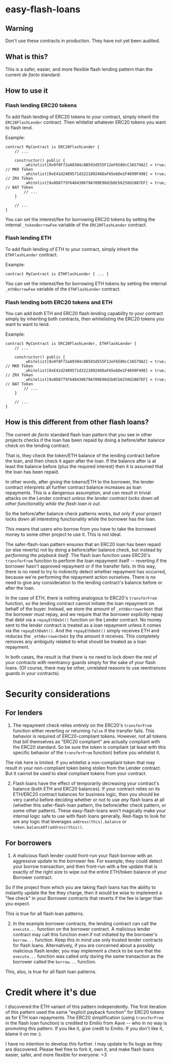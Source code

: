 # easy-flash-loans

## Warning

Don't use these contracts in production. They have not yet been audited.

## What is this?

This is a safer, easier, and more flexible flash lending pattern than the current _de facto_ standard.

## How to use it

### Flash lending ERC20 tokens

To add flash lending of ERC20 tokens to your contract, simply inherit the `ERC20FlashLender` contract. Then whitelist whatever ERC20 tokens you want to flash lend.

Example:

```
contract MyContract is ERC20FlashLender {
    // ...
    
    constructor() public {
        _whitelist[0x9f8F72aA9304c8B593d555F12eF6589cC3A579A2] = true; // MKR Token
        _whitelist[0xE41d2489571d322189246DaFA5ebDe1F4699F498] = true; // ZRX Token
        _whitelist[0x0D8775F648430679A709E98d2b0Cb6250d2887EF] = true; // BAT Token
        // ...
    }
    
    // ...
}
```

You can set the interest/fee for borrowing ERC20 tokens by setting the internal `_tokenBorrowFee` variable of the `ERC20FlashLender` contract.

### Flash lending ETH

To add flash lending of ETH to your contract, simply inherit the `ETHFlashLender` contract.

Example:

```
contract MyContract is ETHFlashLender { ... }
```


You can set the interest/fee for borrowing ETH tokens by setting the internal `_ethBorrowFee` variable of the `ETHFlashLender` contract.

### Flash lending both ERC20 tokens and ETH

You can add _both_ ETH and ERC20 flash lending capability to your contract simply by inheriting both contracts, then whitelisting the ERC20 tokens you want to want to lend.

Example:

```
contract MyContract is ERC20FlashLender, ETHFlashLender {
    // ...
    
    constructor() public {
        _whitelist[0x9f8F72aA9304c8B593d555F12eF6589cC3A579A2] = true; // MKR Token
        _whitelist[0xE41d2489571d322189246DaFA5ebDe1F4699F498] = true; // ZRX Token
        _whitelist[0x0D8775F648430679A709E98d2b0Cb6250d2887EF] = true; // BAT Token
        // ...
    }
    
    // ...
}
```


## How is this different from other flash loans?

The current _de facto_  standard flash loan pattern that you see in other projects checks if the loan has been repaid by doing a before/after balance check on the lending contract.

That is, they check the token/ETH balance of the lending contract before the loan, and then check it again after the loan. If the balance after is at least the balance before (plus the required interest) then it is assumed that the loan has been repaid.

In other words, after giving the tokens/ETH to the borrower, the lender contract interprets all further contract balance increases as loan repayments. This is a dangerous assumption, and can result in trivial attacks on the Lender contract _unless the lender contract locks down all other functionality while the flash loan is out_.

So the before/after balance check patterns works, but only if your project locks down all interesting functionality while the borrower has the loan.

This means that users who borrow from you have to take the borrowed money to some other project to use it. This is not ideal.

The safer-flash-loan pattern ensures that an ERC20 loan has been repaid (or else reverts) not by doing a before/after balance check, but instead by _performing the payback itself_. The flash loan function uses ERC20's `transferFrom` function to perform the loan repayment itself -- reverting if the borrower hasn't approved repayment or if the transfer fails. In this way, there is no need to try to indirectly detect whether repayment has occurred, because we're performing the repayment action ourselves. There is no need to give any consideration to the lending contract's balance before or after the loan.

In the case of ETH, there is nothing analogous to ERC20's `transferFrom` function, so the lending contract cannot initiate the loan repayment on behalf of the buyer. Instead, we store the amount of `_ethBorrowerDebt` that the borrower must repay, and we require that the borrower _explicitly_ repay that debt via a `repayEthDebt()` function on the Lender contract. No money sent to the lender contract is treated as a loan repayment unless it comes via the `repayEthDebt()`. And the `repayEthDebt()` simply receives ETH and reduces the `_ethBorrowerDebt` by the amount it receives. This completely removes any ambiguity related to what should be treated as a loan repayment.

In both cases, the result is that there is no need to lock down the rest of your contracts with reentrancy guards simply for the sake of your flash loans. (Of course, there may be other, unrelated reasons to use reentrances guards in your contracts).

# Security considerations

## For lenders

1. The repayment check relies _entirely_ on the ERC20's `transferFrom` function either reverting or returning `false` if the transfer fails. This behavior is required of ERC20-compliant tokens. However, not all tokens that bill themselves as "ERC20 compliant" are actually compliant with the ERC20 standard. So be sure the token is compliant (at least with this specific behavior of the `transferFrom` function) before you whitelist it.

The risk here is limited. If you whitelist a non-compliant token that may result in your non-compliant token being stolen from the Lender contract. But it cannot be used to steal compliant tokens from your contract.

2.  Flash loans have the effect of temporarily decreasing your contract's balance (both ETH and ERC20 balances). If your contract relies on its ETH/ERC20 contract balances for business logic, then you should be very careful before deciding whether or not to use _any_ flash loans at all (whether this safer-flash-loan pattern, the before/after check pattern, or some other pattern). These easy-flash-loans won't magically make your internal logic safe to use with flash loans generally. Red-flags to look for are any logic that leverages `address(this).balance` or `token.balanceOf(address(this))`.

## For borrowers

1. A malicious flash lender could front-run your flash borrow with an aggressive update to the borrower fee. For example, they could detect your borrow transaction, and then front-run with a fee update that is exactly of the right size to wipe out the entire ETH/token balance of your Borrower contract.

So if the project from which you are taking flash loans has the ability to instantly update the fee they charge, then it would be wise to implement a "fee check" in your Borrower contracts that reverts if the fee is larger than you expect.

This is true for all flash loan patterns.

2. In the example borrower contracts, the lending contract can call the `execute...` function on the borrower contract. A malicious lender contract may call this function even if not initiated by the borrower's `borrow...` function. Keep this in mind use only trusted lender contracts for flash loans. Alternatively, if you are concerned about a possibly malicious flash lender, you may implement a check to be sure that the `execute...` function was called only during the same transaction as the borrower called the `borrow...` function.

This, also, is true for all flash loan patterns.

# Credit where it's due

I discovered the ETH variant of this pattern independently. The first iteration of this pattern used the same "explicit payback function" for ERC20 tokens as for ETH loan repayments. The ERC20 simplification (using `transferFrom` in the flash loan function) is credited to Emilio from Aave -- who in no way is promoting this pattern. If you like it, give credit to Emilio. If you don't like it, blame it on me :).

I have no intention to develop this further. I may update to fix bugs as they are discovered. Please feel free to fork it, own it, and make flash loans easier, safer, and more flexible for everyone. <3